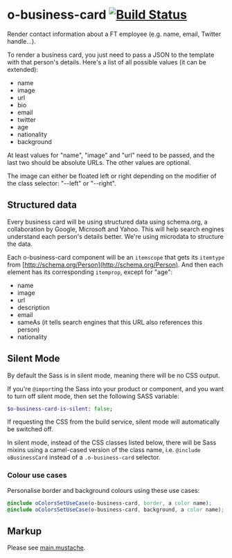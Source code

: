 # o-business-card [![Build Status](https://travis-ci.org/Financial-Times/o-business-card.svg?branch=master)](https://travis-ci.org/Financial-Times/o-business-card)

Render contact information about a FT employee (e.g. name, email, Twitter handle...).

To render a business card, you just need to pass a JSON to the template with that person's details. Here's a list of all possible values (it can be extended):

- name
- image
- url
- bio
- email
- twitter
- age
- nationality
- background

At least values for "name", "image" and "url" need to be passed, and the last two should be absolute URLs. The other values are optional.

The image can either be floated left or right depending on the modifier of the class selector: "--left" or "--right".

## Structured data

Every business card will be using structured data using schema.org, a collaboration by Google, Microsoft and Yahoo. This will help search engines understand each person's details better. We're using microdata to structure the data. 

Each o-business-card component will be an `itemscope` that gets its `itemtype` from [http://schema.org/Person](http://schema.org/Person). And then each element has its corresponding `itemprop`, except for "age":

- name
- image
- url
- description
- email
- sameAs (it tells search engines that this URL also references this person)
- nationality

## Silent Mode

By default the Sass is in silent mode, meaning there will be no CSS output.

If you're `@import`ing the Sass into your product or component, and you want to turn off silent mode, then set the following SASS variable:

```sass
$o-business-card-is-silent: false;
```

If requesting the CSS from the build service, silent mode will automatically be switched off.

In silent mode, instead of the CSS classes listed below, there will be Sass mixins using a camel-cased version of the class name, i.e. `@include oBusinessCard` instead of a `.o-business-card` selector.

### Colour use cases

Personalise border and background colours using these use cases:

```scss
@include oColorsSetUseCase(o-business-card, border, a color name);
@include oColorsSetUseCase(o-business-card, background, a color name);
```

## Markup

Please see [main.mustache](https://github.com/Financial-Times/o-business-card/blob/master/main.mustache).
